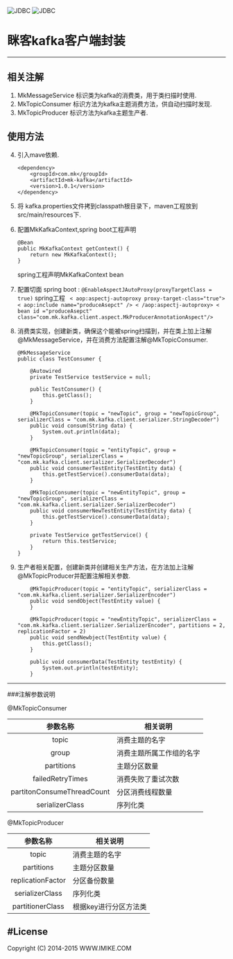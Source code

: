 ![JDBC](http://kafka.apache.org/images/kafka_logo.png)
![JDBC](http://www.imike.com/css/style/images/img/logo_w.png)

# 眯客kafka客户端封装
----------
## 相关注解 ##

 1. MkMessageService  标识类为kafka的消费类，用于类扫描时使用.
 2. MkTopicConsumer  标识方法为kafka主题消费方法，供自动扫描时发现.
 3. MkTopicProducer    标识方法为kafka主题生产者.
 
## 使用方法 ##
 
 4. 引入mave依赖.

 		<dependency>
			<groupId>com.mk</groupId>
			<artifactId>mk-kafka</artifactId>
			<version>1.0.1</version>
		</dependency>
	

 5.  将 kafka.properties文件拷到classpath根目录下，maven工程放到src/main/resources下.
 6. 配置MkKafkaContext,spring boot工程声明

		@Bean
		public MkKafkaContext getContext() {
			return new MkKafkaContext();
		}
	spring工程声明MkKafkaContext bean
	   <bean class="com.mk.kafka.client.MkKafkaContext"/>

 7. 配置切面
	 spring boot :
		 `@EnableAspectJAutoProxy(proxyTargetClass = true)`
  spring工程
		  ` < aop:aspectj-autoproxy proxy-target-class="true">
	    		< aop:include name="produceAsepct" />
		    < /aop:aspectj-autoproxy>
			< bean id ="produceAsepct" class="com.mk.kafka.client.aspect.MkProducerAnnotationAspect"/>`
 8. 消费类实现，创建新类，确保这个能被spring扫描到，并在类上加上注解@MkMessageService，并在消费方法配置注解@MkTopicConsumer.

	    @MkMessageService
	    public class TestConsumer {
    
	    	@Autowired
	    	private TestService testService = null;
    
	    	public TestConsumer() {
	    		this.getClass();
	    	}
    
		    @MkTopicConsumer(topic = "newTopic", group = "newTopicGroup", serializerClass = "com.mk.kafka.client.serializer.StringDecoder")
	    	public void consum(String data) {
		    	System.out.println(data);
	    	}
    
	    	@MkTopicConsumer(topic = "entityTopic", group = "newTopicGroup", serializerClass = "com.mk.kafka.client.serializer.SerializerDecoder")
	    	public void consumerTestEntity(TestEntity data) {
	    		this.getTestService().consumerData(data);
	    	}
    
	    	@MkTopicConsumer(topic = "newEntityTopic", group = "newTopicGroup", serializerClass = "com.mk.kafka.client.serializer.SerializerDecoder")
	    	public void consumerNewTestEntity(TestEntity data) {
	    		this.getTestService().consumerData(data);
	    	}
    
	    	private TestService getTestService() {
	    		return this.testService;
	    	}
    	}
 

 9. 生产者相关配置，创建新类并创建相关生产方法，在方法加上注解@MkTopicProducer并配置注解相关参数.

    	
	    	@MkTopicProducer(topic = "entityTopic", serializerClass = "com.mk.kafka.client.serializer.SerializerEncoder")
	    	public void sendObject(TestEntity value) {
	    	}
    
	    	@MkTopicProducer(topic = "newEntityTopic", serializerClass = "com.mk.kafka.client.serializer.SerializerEncoder", partitions = 2, replicationFactor = 2)
	    	public void sendNewbject(TestEntity value) {
	    		this.getClass();
	    	}
    
	    	public void consumerData(TestEntity testEntity) {
	    		System.out.println(testEntity);
	    	}


----------
###注解参数说明  


@MkTopicConsumer

|          参数名称          | 相关说明                 |
|:--------------------------:|--------------------------|
|            topic           | 消费主题的名字           |
|            group           | 消费主题所属工作组的名字 |
|         partitions         | 主题分区数量             |
|      failedRetryTimes      | 消费失败了重试次数       |
| partitonConsumeThreadCount | 分区消费线程数量         |
|       serializerClass      | 序列化类                 |

@MkTopicProducer

|      参数名称     | 相关说明              |
|:-----------------:|-----------------------|
|       topic       | 消费主题的名字        |
|     partitions    | 主题分区数量          |
| replicationFactor | 分区备份数量          |
|  serializerClass  | 序列化类              |
|  partitionerClass | 根据key进行分区方法类 |

#License
----------
Copyright (C) 2014-2015 WWW.IMIKE.COM


